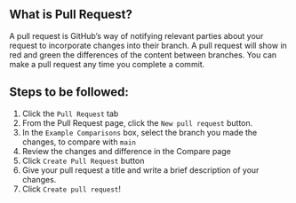 ## What is Pull Request?
A pull request is GitHub’s way of notifying relevant parties about your request to incorporate changes into their branch.
A pull request will show in red and green the differences of the content between branches.
You can make a pull request any time you complete a commit.

## Steps to be followed:
1. Click the  ```Pull Request``` tab
2. From the Pull Request page, click the ```New pull request``` button.
3. In the ```Example Comparisons``` box, select the branch you made the changes, to compare with ```main```
4. Review the changes and difference in the Compare page
5. Click ```Create Pull Request``` button
6. Give your pull request a title and write a brief description of your changes.
7. Click ```Create pull request```!
